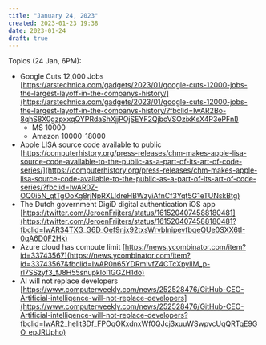 ```yaml
---
title: "January 24, 2023"
created: 2023-01-23 19:38
date: 2023-01-24
draft: true
---
```


Topics (24 Jan, 6PM): 
* Google Cuts 12,000 Jobs [https://arstechnica.com/gadgets/2023/01/google-cuts-12000-jobs-the-largest-layoff-in-the-companys-history/](https://arstechnica.com/gadgets/2023/01/google-cuts-12000-jobs-the-largest-layoff-in-the-companys-history/?fbclid=IwAR2Bo-8qhS8X0gzpxxqQYPRdaShXjjPOjSEYF2QjbcVSOzixKsX4P3ePFnI) 
  * MS 10000
  * Amazon 10000-18000
* Apple LISA source code available to public [https://computerhistory.org/press-releases/chm-makes-apple-lisa-source-code-available-to-the-public-as-a-part-of-its-art-of-code-series/](https://computerhistory.org/press-releases/chm-makes-apple-lisa-source-code-available-to-the-public-as-a-part-of-its-art-of-code-series/?fbclid=IwAR0Z-OQ0i5N_qtTgOoKg8rjNpRXLIdreHBWzyiAfnCf3Yqt5G1eTUNskBtg) 
* The Dutch government DigiD digital authentication iOS app [https://twitter.com/JeroenFrijters/status/1615204074588180481](https://twitter.com/JeroenFrijters/status/1615204074588180481?fbclid=IwAR34TXG_G6D_Oef9njx92txsWrvbInipevfbqeQUe0SXX6tI-0qA6D0F2Hk) 
* Azure cloud has compute limit [https://news.ycombinator.com/item?id=33743567](https://news.ycombinator.com/item?id=33743567&fbclid=IwAR0n65YDRmIvfZ4CTcXpyllM_p-rl7SSzyf3_fJ8H55snupkIol1GGZH1do) 
* AI will not replace developers [https://www.computerweekly.com/news/252528476/GitHub-CEO-Artificial-intelligence-will-not-replace-developers](https://www.computerweekly.com/news/252528476/GitHub-CEO-Artificial-intelligence-will-not-replace-developers?fbclid=IwAR2_heIit3Df_FPOqOKxdnxWf0QJcj3xuuWSwpvcUqQRTqE9GO_epJRUpho)